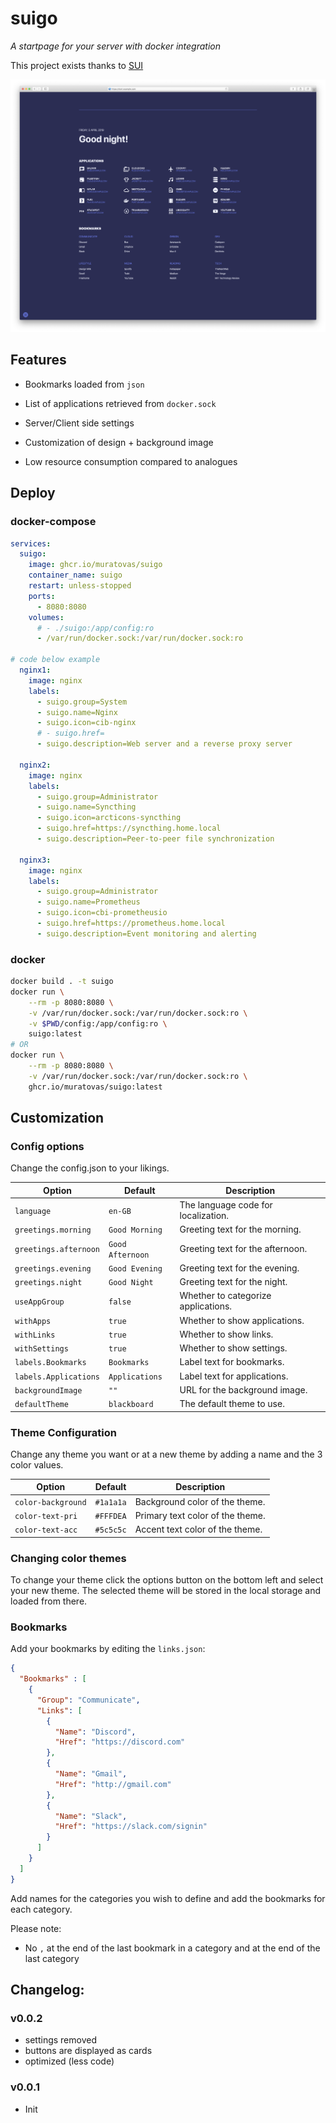 # suigo

_A startpage for your server with docker integration_

This project exists thanks to [SUI](https://github.com/dominicrico/sui-extended)

![image.png](image.png)

## Features

- Bookmarks loaded from `json`

- List of applications retrieved from `docker.sock`

- Server/Client side settings

- Customization of design + background image

- Low resource consumption compared to analogues

## Deploy

### docker-compose

```yml
services:
  suigo:
    image: ghcr.io/muratovas/suigo
    container_name: suigo
    restart: unless-stopped
    ports:
      - 8080:8080
    volumes:
      # - ./suigo:/app/config:ro
      - /var/run/docker.sock:/var/run/docker.sock:ro

# code below example
  nginx1:
    image: nginx
    labels:
      - suigo.group=System
      - suigo.name=Nginx
      - suigo.icon=cib-nginx
      # - suigo.href=
      - suigo.description=Web server and a reverse proxy server

  nginx2:
    image: nginx
    labels:
      - suigo.group=Administrator
      - suigo.name=Syncthing
      - suigo.icon=arcticons-syncthing
      - suigo.href=https://syncthing.home.local
      - suigo.description=Peer-to-peer file synchronization  

  nginx3:
    image: nginx
    labels:
      - suigo.group=Administrator
      - suigo.name=Prometheus
      - suigo.icon=cbi-prometheusio
      - suigo.href=https://prometheus.home.local
      - suigo.description=Event monitoring and alerting
```

### docker

```bash
docker build . -t suigo
docker run \
    --rm -p 8080:8080 \
    -v /var/run/docker.sock:/var/run/docker.sock:ro \
    -v $PWD/config:/app/config:ro \
    suigo:latest
# OR
docker run \
    --rm -p 8080:8080 \
    -v /var/run/docker.sock:/var/run/docker.sock:ro \
    ghcr.io/muratovas/suigo:latest
```

## Customization

### Config options

Change the config.json to your likings.

| Option                | Default          | Description                         |
| --------------------- | ---------------- | ----------------------------------- |
| `language`            | `en-GB`          | The language code for localization. |
| `greetings.morning`   | `Good Morning`   | Greeting text for the morning.      |
| `greetings.afternoon` | `Good Afternoon` | Greeting text for the afternoon.    |
| `greetings.evening`   | `Good Evening`   | Greeting text for the evening.      |
| `greetings.night`     | `Good Night`     | Greeting text for the night.        |
| `useAppGroup`         | `false`          | Whether to categorize applications. |
| `withApps`            | `true`           | Whether to show applications.       |
| `withLinks`           | `true`           | Whether to show links.              |
| `withSettings`        | `true`           | Whether to show settings.           |
| `labels.Bookmarks`    | `Bookmarks`      | Label text for bookmarks.           |
| `labels.Applications` | `Applications`   | Label text for applications.        |
| `backgroundImage`     | `""`             | URL for the background image.       |
| `defaultTheme`        | `blackboard`     | The default theme to use.           |

### Theme Configuration

Change any theme you want or at a new theme by adding a name and the 3 color values.

| Option             | Default   | Description                      |
| ------------------ | --------- | -------------------------------- |
| `color-background` | `#1a1a1a` | Background color of the theme.   |
| `color-text-pri`   | `#FFFDEA` | Primary text color of the theme. |
| `color-text-acc`   | `#5c5c5c` | Accent text color of the theme.  |

### Changing color themes

To change your theme click the options button on the bottom left and select your new theme. The selected theme will be stored in the local storage and loaded from there.

### Bookmarks

Add your bookmarks by editing the `links.json`:

```json
{
  "Bookmarks" : [
    {
      "Group": "Communicate",
      "Links": [
        {
          "Name": "Discord",
          "Href": "https://discord.com"
        },
        {
          "Name": "Gmail",
          "Href": "http://gmail.com"
        },
        {
          "Name": "Slack",
          "Href": "https://slack.com/signin"
        }
      ]
    }
  ]
}

```

Add names for the categories you wish to define and add the bookmarks for each category.

Please note:

- No `,` at the end of the last bookmark in a category and at the end of the last category

## Changelog:

### v0.0.2
- settings removed
- buttons are displayed as cards
- optimized (less code)

### v0.0.1
- Init
